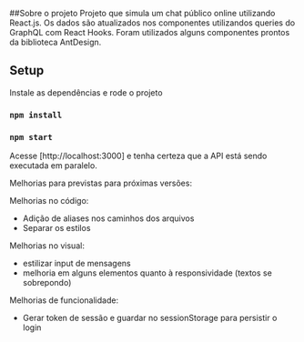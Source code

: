 ##Sobre o projeto
Projeto que simula um chat público online utilizando React.js.
Os dados são atualizados nos componentes utilizandos queries do GraphQL com React Hooks.
Foram utilizados alguns componentes prontos da biblioteca AntDesign.

## Setup

Instale as dependências e rode o projeto

### `npm install`
### `npm start`

Acesse [http://localhost:3000] e tenha certeza que a API está sendo executada em paralelo.

Melhorias para previstas para próximas versões:

Melhorias no código:
- Adição de aliases nos caminhos dos arquivos
- Separar os estilos

Melhorias no visual: 
- estilizar input de mensagens
- melhoria em alguns elementos quanto à responsividade (textos se sobrepondo)

Melhorias de funcionalidade:
- Gerar token de sessão e guardar no sessionStorage para persistir o login
